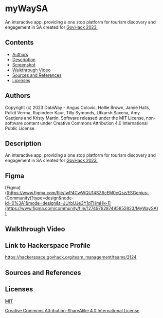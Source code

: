 # myWaySA

An interactive app, providing a one stop platform for tourism discovery and engagement in SA created for
[GovHack 2023.](https://hackerspace.govhack.org/)

## Contents

- [Authors](#authors)
- [Description](#description)
- [Screenshot](#screenshot)
- [Walkthrough Video](#walkthrough-video)
- [Sources and References](#sources-and-references)
- [Licenses](#licenses)

## Authors

Copyright (c) 2023 DataWay - Angus Colovic, Hollie Brown, Jamie Halls, Pulkit Verma,
Rupindeer Kaur, Tilly Symonds, Utkarsh Saxena, Amy Gaetjens and Kristy Martin. Software released under the MIT License, non-software content under Creative Commons Attribution 4.0 International Public License.

## Description
An interactive app, providing a one stop platform for tourism discovery and engagement in SA created for
[GovHack 2023.](https://hackerspace.govhack.org/)

## Figma
[Figma] ([https://www.figma.com/file/iwP4CwWQU14SZ6cEM0cQsz/ESGenius-(Community)?type=design&node-id=0%3A1&mode=design&t=JUrbUJe3Y1pTHmHk-1](https://www.figma.com/community/file/1274979287495852823/MyWaySA))

## Walkthrough Video

## Link to Hackerspace Profile
https://hackerspace.govhack.org/team_management/teams/2124

## Sources and References

## Licenses

[MIT](https://choosealicense.com/licenses/mit/)

[Creative Commons Attribution-ShareAlike 4.0 International License](https://creativecommons.org/licenses/by-sa/4.0/)
